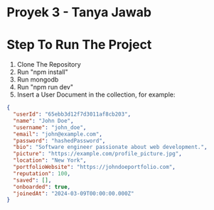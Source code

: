 # Proyek 3 - Tanya Jawab


# Step To Run The Project
1. Clone The Repository
2. Run "npm install"
4. Run mongodb
5. Run "npm run dev"
6. Insert a User Document in the collection, for example:

```json
{
  "userId": "65ebb3d12f7d3011af8cb203",
  "name": "John Doe",
  "username": "john_doe",
  "email": "john@example.com",
  "password": "hashedPassword",
  "bio": "Software engineer passionate about web development.",
  "picture": "https://example.com/profile_picture.jpg",
  "location": "New York",
  "portfolioWebsite": "https://johndoeportfolio.com",
  "reputation": 100,
  "saved": [],
  "onboarded": true,
  "joinedAt": "2024-03-09T00:00:00.000Z"
}
